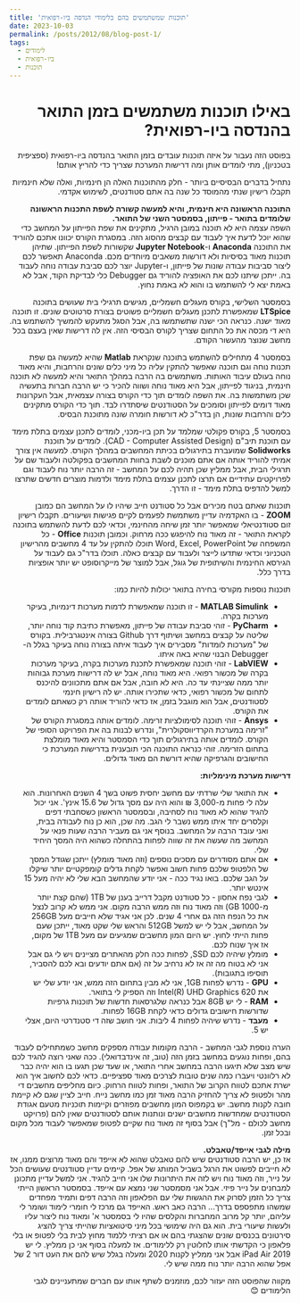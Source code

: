 ```yaml
---
title: 'תוכנות שמשתמשים בהם בלימודי הנדסה ביו-רפואית'
date: 2023-10-03
permalink: /posts/2012/08/blog-post-1/
tags:
  - לימודים
  - ביו-רפואית
  - תוכנות
---
```

<div dir="rtl" align="right">

# באילו תוכנות משתמשים בזמן התואר בהנדסה ביו-רפואית?

בפוסט הזה נעבור על איזה תוכנות עובדים בזמן התואר בהנדסה ביו-רפואית (ספציפית בטכניון), מתי לומדים אותן ומה דרישות המערכת שצריך כדי להריץ אותם!

נתחיל בדברים הבסיסיים ביותר - חלק מהתוכנות האלה הן חינמיות, ואלה שלא חינמיות תקבלו רישיון שנתי מהמוסד כל שנה בה אתם סטודנטים, לשימוש אקדמי.

**התוכנה הראשונה היא חינמית, והיא למעשה קשורה לשפת התכנות הראשונה שלומדים בתואר - פייתון, בסמסטר השני של התואר.**  
השפה עצמה היא לא תוכנה במובן הרגיל, מתקינים את שפת הפייתון על המחשב כדי שהוא יוכל לדעת איך לעבוד עם קבצים מהסוג הזה. במסגרת הקורס יכוונו אתכם להוריד את התוכנה **Anaconda** ו-**Jupyter Notebook** שקשורות לשפת הפייתון. שתיהן תוכנות מאוד בסיסיות ולא דורשות משאבים מיוחדים מכם. Anaconda תאפשר לכם ליצור סביבות עבודה שונות של פייתון, ו-Jupyter יוצר לכם סביבת עבודה נוחה לעבוד בה. ייתכן שיתנו לכם את האופציה להוריד גם Debugger כלי לבדיקת הקוד, אבל לא באמת יצא לי להשתמש בו והוא לא באמת נחוץ.

בסמסטר השלישי, בקורס מעגלים חשמליים, מגישים תרגילי בית שעושים בתוכנה **LTSpice** שמאפשרת לתכנן מעגלים חשמליים פשוטים בצורת סרטוטים שונים. זו תוכנה *מאוד* ישנה. כנראה הכי ישנה שתשתמשו בה, אבל הסגל מתעקש להמשיך להשתמש בה. היא די מכסה את כל התחום שצריך לקורס הבסיסי הזה. אין לה דרישות שאין בעצם בכל מחשב שנוצר מהעשור הקודם.

בסמסטר 4 מתחילים להשתמש בתוכנה שנקראת **Matlab** שהיא למעשה גם שפת תכנות נוחה וגם תוכנה שאפשר להתקין עליה כל מיני כלים שונים והרחבות, והיא מאוד נוחה בעולם עיבוד האותות. משתמשים בה הרבה במהלך התואר והיא למעשה לא תוכנה חינמית, בניגוד לפייתון, אבל היא מאוד נוחה ושווה להכיר כי יש הרבה חברות בתעשיה שכן משתמשות בה. את השפה לומדים תוך כדי הקורס בצורה עצמאית, אבל העקרונות מאוד דומים לפייתון וסומכים על הסטודנטים שיסתדרו לבד. תוך כדי הקורס מתקינים כלים והרחבות שונות, הן בדר"כ לא דורשות חומרה שונה מתוכנת הבסיס.

בסמסטר 5, בקורס פקולטי שמלמד על תכן ביו-מכני, לומדים לתכנן עצמים בתלת מימד עם תוכנת תיב"ם (CAD - Computer Assisted Design). לומדים על תוכנת **Solidworks** שמועברת בתירגולים בכיתת המחשבים במהלך הקורס. למעשה אין צורך אמיתי להוריד אותה אם אתם מוכנים לשבת בחוות המחשבים בפקולטה ולעבוד שם על תרגילי הבית, אבל ממליץ שכן תהיה לכם על המחשב - זה הרבה יותר נוח לעבוד וגם לפרויקטים עתידיים אם תרצו לתכנן עצמים בתלת מימד ולדמות מוצרים חדשים שתרצו למשל להדפיס בתלת מימד - זו הדרך.

תוכנות שאתם בטח מכירים אבל כל סטודנט חייב שיהיו לו על המחשב הם כמובן **ZOOM** - בו האקדמיה עדיין משתמשת לפעמים לקיים פגישות ושיעורים. תקבלו רישיון זום סטודנטיאלי שמאפשר יותר זמן שיחה מהחינמי, וכדאי לכם לדעת להשתמש בתוכנה לקראת התואר - זה מאוד נוח להיפגש ככה מרחוק. וכמובן תוכנות **Office** - כל המשפחה של Word, Excel, PowerPoint תוכלו להתקין על עד 4 מחשבים מהרישיון הטכניוני וכדאי שתדעו לייצר ולעבוד עם קבצים כאלה. תוכלו בדר"כ גם לעבוד על הגירסא החינמית והשיתופית של גוגל, אבל למוצר של מייקרוסופט יש יותר אופציות בדרך כלל.

תוכנות נוספות מקורסי בחירה בתואר יכולות להיות כמו:
- **MATLAB Simulink** - זו תוכנה שמאפשרת לדמות מערכות דינמיות, בעיקר מערכות בקרה.
- **PyCharm** - זוהי סביבת עבודה של פייתון, מאפשרת כתיבת קוד נוחה יותר, שליטה על קבצים במחשב ושיתוף דרך Github בצורה אינטגרבילית. בקורס של "מערכות לומדות" מסבירים איך לעבוד איתה בצורה נוחה בעיקר בגלל ה-Debugger הבנוי שהיא באה איתו.
- **LabVIEW** - זוהי תוכנה שמאפשרת לתכנת מערכות בקרה, בעיקר מערכות בקרה של מכשור רפואי. היא מאוד נוחה, אבל יש לה דרישות מערכת גבוהות יותר ממה שציינתי עד כה. היא לא חובה, אבל אם אתם מתכוונים להיכנס לתחום של מכשור רפואי, כדאי שתכירו אותה. יש לה רישיון חינמי לסטודנטים, אבל הוא מוגבל בזמן, אז כדאי להוריד אותה רק כשאתם לומדים את הקורס.
- **Ansys** - זוהי תוכנה לסימולציות זרימה. לומדים אותה במסגרת הקורס של "זרימה במערכת הקרדיווסקולרית", ונדרש לבנות בה את הפרויקט הסופי של הקורס. לומדים אותה בתירגולים תוך כדי הסמסטר והיא מאוד מומלצת בתחום הזרימה. זוהי כנראה התוכנה הכי תובענית בדרישות המערכת כי החישובים והגרפיקה שהיא דורשת הם מאוד גדולים.

**דרישות מערכת מינימליות:**
- את התואר שלי שרדתי עם מחשב יחסית פשוט בשך 4 השנים האחרונות. הוא עלה לי פחות מ-3,000 ₪ והוא היה עם מסך גדול של 15.6 אינץ'. אני יכול להגיד שהוא לא מאוד נוח לסחיבה, ובסמסטר הראשון כשסחבתי דפים וקלסרים יחד איתו ממש נשבר לי הגב. מה שכן, הוא כן נוח לעבודה בבית, ואני עובד הרבה על המחשב. בנוסף אני גם מעביר הרבה שעות פנאי על המחשב מה שעשה את זה שווה לפחות בהתחלה כשהוא היה המסך היחיד שלי.
- אם אתם מסודרים עם מסכים נוספים (וזה מאוד מומלץ) ייתכן שגודל המסך של הלפטופ שלכם פחות חשוב ואפשר לקחת גדלים קומפקטיים יותר שיקלו על הגב שלכם. בואו נגיד ככה - אני יודע שהמחשב הבא שלי לא יהיה מעל 15 אינטש יותר.
- לגבי נפח אחסון - כל סטודנט מקבל דרייב בענן של 1TB (שהם קצת יותר מ-1000 GB) וזה מאוד נוח וזה ממש הרבה מקום. אני ממש לא קרוב לנצל את כל הנפח הזה גם אחרי 4 שנים. לכן אני אגיד שלא חייבים מעל 256GB על המחשב, אבל לי יש למשל 512GB והראש שלי שקט מאוד, ייתכן שעם פחות הייתי לחוץ. יש היום המון מחשבים שמגיעים עם מעל 1TB של מקום, אז איך שנוח לכם.
- מומלץ שיהיה לכם SSD, לפחות ככה חלק מהאתרים מציינים ויש לי גם אבל אני לא בטוח מה זה אז לא נרחיב על זה (אם אתם יודעים ובא לכם להסביר, תוסיפו בתגובות).
- **GPU** - נדרש לפחות 1GB, אני לא מבין בתחום הזה ממש, אני יודע שלי יש את Intel(R) UHD Graphics 620 וזה הספיק לי בתואר.
- **RAM** - לי יש 8GB אבל כנראה שלגרסאות חדשות של תוכנות גרפיות שדורשות חישובים גדולים כדאי לקחת 16GB לפחות.
- **מעבד** - נדרש שיהיה לפחות 4 ליבות. אני חושב שזה די סטנדרטי היום, אצלי יש 5.

הערה נוספת לגבי המחשב - הרבה מקומות עבודה מספקים מחשב כשמתחילים לעבוד בהם, ופחות נוגעים במחשב בזמן הזה (טוב, זה אינדבדואלי). ככה שאני רוצה להגיד לכם שיש מצב שלא תיגעו הרבה במחשב אחרי התואר, או שעד שכן תגעו בו הוא יהיה כבר לא רלוונטי ויעברו כמה שנים טובות לצרכים מאוד ספציפיים. כדאי לכם לחשוב איך הוא ישרת אתכם לטווח הקרוב של התואר, ופחות לטווח הרחוק. כיום מחליפים מחשבים די מהר ולפטופ לא צריך להחזיק הרבה מאוד זמן כמו מחשב נייח. חייב לציין שגם לא קיימת חובה לקנות מחשב. יש בקמפוס המון מחשבים מפוזרים וקיימות תוכניות מטעם אגודת הסטודנטים שמחדשות מחשבים ישנים ונותנות אותם לסטודנטים שאין להם (פרויקט מחשב לכולם - מל"ך) אבל בסוף זה מאוד נוח שקיים לפטופ שמאפשר לעבוד מכל מקום ובכל זמן.

**מילה לגבי אייפד/טאבלט.**  
אז כן, יש הרבה סטודנטים שיש להם טאבלט שהוא לא אייפד והם מאוד מרוצים ממנו, אז לא חייבים לפשוט את הרגל בשביל המותג של אפל. קיימים עדיין סטודנטים שעושים הכל על נייר, וזה מאוד נוח ויש לזה את היתרונות שלו אני חייב להגיד. אני למשל עדיין מתכונן למבחנים על נייר פיזי. אבל אני מסמסטר שני נמצא עם אייפד. בסמסטר הראשון הייתי צריך כל הזמן לסרוק את ההגשות שלי עם הפלאפון וזה הרבה דפים ותמיד מפחדים שמשהו מתפספס בדרך... הרבה כאב ראש. האייפד גם מרכז לי חומרי לימוד ושומר לי עליהם, יותר קל מרוב המחברות והקלסים שהיו לי בסמסטר א' ומאוד נוח ליצור עליו ולעשות שיעורי בית. הוא גם היה שימושי בכל מיני סיטואציות שהייתי צריך להציג סירטונים בכנסים שונים שהצגתי בהם או אם רציתי ללמוד מחוץ לבית בלי לפטופ או בלי פלאפון כי הקדשתי אותו לחלוטין רק ללימודים. אז למעלה בסוף אני כן ממליץ. לי יש iPad Air 2019 אבל אני ממליץ לקנות 2020 ומעלה בגלל שיש להם את העט דור 2 של אפל שהוא הרבה יותר נוח ממה שיש לי.

מקווה שהפוסט הזה יעזור לכם, מוזמנים לשתף אותו עם חברים שמתעניינים לגבי הלימודים 😊
